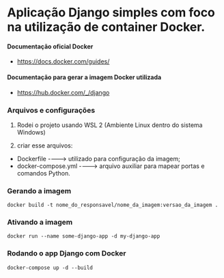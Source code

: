 # Aplicação Django simples com foco na utilização de container Docker.

#### Documentação oficial Docker
- https://docs.docker.com/guides/

#### Documentação para gerar a imagem Docker utilizada
- https://hub.docker.com/_/django

### Arquivos e configurações
1) Rodei o projeto usando WSL 2 (Ambiente Linux dentro do sistema Windows)

2) criar esse arquivos:
- Dockerfile ----> utilizado para configuração da imagem;
- docker-compose.yml ----> arquivo auxiliar para mapear portas e comandos Python.

### Gerando a imagem
<pre>
<code>docker build -t nome_do_responsavel/nome_da_imagem:versao_da_imagem .</code>
</pre>

### Ativando a imagem
<pre>
<code>docker run --name some-django-app -d my-django-app</code>
</pre>

### Rodando o app Django com Docker 
<pre>
<code>docker-compose up -d --build</code>
</pre>